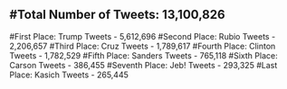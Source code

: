 #Total Number of Tweets: 13,100,826 
---
#First Place: Trump Tweets - 5,612,696
#Second Place: Rubio Tweets - 2,206,657
#Third Place: Cruz Tweets - 1,789,617
#Fourth Place: Clinton Tweets - 1,782,529
#Fifth Place: Sanders Tweets - 765,118
#Sixth Place: Carson Tweets - 386,455
#Seventh Place: Jeb! Tweets - 293,325
#Last Place: Kasich Tweets - 265,445
